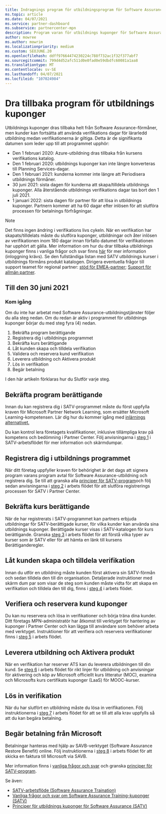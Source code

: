 ```yaml
---
title: Indragnings program för utbildningsprogram för Software Assurance-utbildning
ms.topic: article
ms.date: 04/07/2021
ms.service: partner-dashboard
ms.subservice: partnercenter-mpn
description: Program varan för utbildnings kuponger för Software Assurance dras tillbaka.
author: mowree
ms.author: mowrim
ms.localizationpriority: medium
ms.custom: SEOJUNE.20
ms.openlocfilehash: ddff97664474230224c788f732ac1f32f377abf7
ms.sourcegitcommit: 799d4d52afc511d0e0fad0e59dbdfc60081a1aa8
ms.translationtype: MT
ms.contentlocale: sv-SE
ms.lasthandoff: 04/07/2021
ms.locfileid: "107024984"
---
```

# <a name="training-vouchers-program-retirement"></a>Dra tillbaka program för utbildnings kuponger

Utbildnings kuponger dras tillbaka helt från Software Assurance-förmåner, men kunder kan fortsätta att använda verifikations dagar för lärarledd utbildning medan verifikationerna är giltiga. Detta är de signifikanta datumen som leder upp till att programmet upphör: 

- Den 1 februari 2020: Azure-utbildning dras tillbaka från kursens verifikations katalog.
- Den 1 februari 2020: utbildnings kuponger kan inte längre konverteras till Planning Services-dagar.  
- Den 1 februari 2021: kunderna kommer inte längre att Periodisera utbildnings förmåner. 
- 30 juni 2021: sista dagen för kunderna att skapa/tilldela utbildnings kuponger. Alla återstående utbildnings verifikations dagar tas bort den 1 juli 2021.
- 1 januari 2022: sista dagen för partner för att lösa in utbildnings kuponger. Partnern kommer att ha 60 dagar efter inlösen för att slutföra processen för betalnings förfrågningar.  

>[!NOTE]
>Det finns ingen ändring i verifikations livs cykeln. När en verifikation har skapats/tilldelats måste du slutföra kuponger, utbildningar och åter inlösen av verifikationen inom 180 dagar innan förfallo datumet för verifikationen har upphört att gälla.  Mer information om hur du drar tillbaka utbildnings kuponger finns i vanliga frågor och svar finns [här](https://partner.microsoft.com/resources/collection/software-assurance-benefit-changes#/) för mer information (inloggning krävs).  Se den fullständiga listan med SATV utbildnings kurser i utbildnings förmåns produkt katalogen.  Dirigera eventuella frågor till support teamet för regional partner: [stöd för EMEA-partner](mailto:savoucher@msdirectservices.com); [Support för allmän partner](https://partner.microsoft.com/dashboard/support/servicerequests).

## <a name="until-june-30-2021"></a>Till den 30 juni 2021

### <a name="get-started"></a>Kom igång

Om du inte har arbetat med Software Assurance-utbildningstjänster följer du alla steg nedan. Om du redan är aktiv i programmet för utbildnings kuponger börjar du med steg fyra (4) nedan. 

1. Bekräfta program berättigande
2. Registrera dig i utbildnings programmet
3. Bekräfta kurs berättigande
4. Låt kunden skapa och tilldela verifikation
5. Validera och reservera kund verifikation
6. Leverera utbildning och Aktivera produkt
7. Lös in verifikation
8. Begär betalning

I den här artikeln förklaras hur du Slutför varje steg.

## <a name="confirm-program-eligibility"></a>Bekräfta program berättigande

Innan du kan registrera dig i SATV-programmet måste du först uppfylla kraven för Microsoft Partner Network Learning, som ersätter Microsoft Learning-kompetensen. Lär dig hur du kommer igång med [inlärnings alternativet.](https://partner.microsoft.com/membership/learning-partners)

Du kan kontrol lera företagets kvalifikationer, inklusive tillämpliga krav på kompetens och bedömning i Partner Center. Följ anvisningarna i [steg 1](https://query.prod.cms.rt.microsoft.com/cms/api/am/binary/RE4s3bB) i SATV-arbetsflödet för mer information och skärmdumpar.

## <a name="enroll-in-the-training-program"></a>Registrera dig i utbildnings programmet

När ditt företag uppfyller kraven för behörighet är det dags att signera program varans program avtal för Software Assurance-utbildning och registrera dig. Se till att granska alla [principer för SATV-program](https://query.prod.cms.rt.microsoft.com/cms/api/am/binary/RE3koEP)och följ sedan anvisningarna i [steg 2](https://query.prod.cms.rt.microsoft.com/cms/api/am/binary/RE4s3bB) i arbets flödet för att slutföra registrerings processen för SATV i Partner Center.


## <a name="confirm-course-eligibility"></a>Bekräfta kurs berättigande
När de har registrerats i SATV-programmet kan partners erbjuda utbildningar för SATV-berättigade kurser, för vilka kunder kan använda sina utbildnings kuponger. Berättigade kurser visas i SATV-katalogen för kurs berättigande. Granska [steg 3](https://query.prod.cms.rt.microsoft.com/cms/api/am/binary/RE4s3bB) i arbets flödet för att förstå vilka typer av kurser som är SATV eller för att hämta en länk till kursens Berättiganderegler.

## <a name="have-customer-create-and-assign-voucher"></a>Låt kunden skapa och tilldela verifikation

Innan du utför en utbildning måste kunden först aktivera sin SATV-förmån och sedan tilldela den till din organisation. Detaljerade instruktioner med skärm dum par som visar de steg som kunden måste vidta för att skapa en verifikation och tilldela den till dig, finns i [steg 4](https://query.prod.cms.rt.microsoft.com/cms/api/am/binary/RE4s3bB) i arbets flödet.

## <a name="validate-and-reserve-customer-vouchers"></a>Verifiera och reservera kund kuponger

Du kan nu reservera och lösa in verifikationer och börja träna dina kunder. Ditt företags MPN-administratör har åtkomst till verktyget för hantering av kuponger i Partner Center och kan lägga till användare som behöver arbeta med verktyget. Instruktioner för att verifiera och reservera verifikationer finns i [steg 5](https://query.prod.cms.rt.microsoft.com/cms/api/am/binary/RE4s3bB) i arbets flödet.

## <a name="deliver-training-and-activate-product"></a>Leverera utbildning och Aktivera produkt

När en verifikation har reserver ATS kan du leverera utbildningen till din kund. Se [steg 6](https://query.prod.cms.rt.microsoft.com/cms/api/am/binary/RE4s3bB) i arbets flödet för rikt linjer för utbildning och anvisningar för aktivering och köp av Microsoft officiellt kurs litteratur (MOC), examina och Microsofts kurs certifikats kuponger (LaaS) för MOOC-kurser.

## <a name="redeem-voucher"></a>Lös in verifikation

När du har slutfört en utbildning måste du lösa in verifikationen. Följ instruktionerna i [steg 7](https://query.prod.cms.rt.microsoft.com/cms/api/am/binary/RE4s3bB) i arbets flödet för att se till att alla krav uppfylls så att du kan begära betalning. 


## <a name="request-payment-from-microsoft"></a>Begär betalning från Microsoft

Betalningar hanteras med hjälp av SAVB-verktyget (Software Assurance Restore Benefit) online. Följ instruktionerna i [steg 8](https://query.prod.cms.rt.microsoft.com/cms/api/am/binary/RE4s3bB) i arbets flödet för att skicka en faktura till Microsoft via SAVB. 

Mer information finns i [vanliga frågor och svar](https://query.prod.cms.rt.microsoft.com/cms/api/am/binary/RE3kz5o) och granska [principer för SATV-program](https://query.prod.cms.rt.microsoft.com/cms/api/am/binary/RE3koEP).

Se även:

- [SATV-arbetsflöde (Software Assurance Traination)](https://query.prod.cms.rt.microsoft.com/cms/api/am/binary/RE4s3bB)
- [Vanliga frågor och svar om Software Assurance Training-kuponger (SATV)](https://query.prod.cms.rt.microsoft.com/cms/api/am/binary/RE3kz5o)
- [Principer för utbildnings kuponger för Software Assurance (SATV)](https://query.prod.cms.rt.microsoft.com/cms/api/am/binary/RE3koEP)
